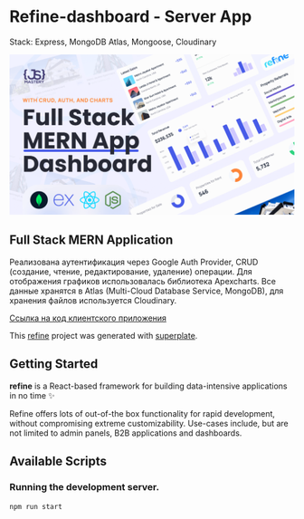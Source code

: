 # Refine-dashboard - Server App

Stack: Express, MongoDB Atlas, Mongoose, Cloudinary

![refine_dashboard](https://github.com/diamondskrt/refine-dashboard-client/blob/main/src/assets/img/refine-dashboard.png?raw=true)

## Full Stack MERN Application

Реализована аутентификация через Google Auth Provider, CRUD (создание, чтение, редактирование, удаление) операции. Для отображения графиков использовалась библиотека Apexcharts. Все данные хранятся в Atlas (Multi-Cloud Database Service, MongoDB), для хранения файлов используется Cloudinary.

[Ссылка на код клиентского приложения](https://github.com/diamondskrt/refine-dashboard-client)

This [refine](https://github.com/refinedev/refine) project was generated with [superplate](https://github.com/pankod/superplate).

## Getting Started

**refine** is a React-based framework for building data-intensive applications in no time ✨

Refine offers lots of out-of-the box functionality for rapid development, without compromising extreme customizability. Use-cases include, but are not limited to admin panels, B2B applications and dashboards.

## Available Scripts

### Running the development server.

```bash
npm run start
```
